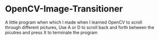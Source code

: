 # OpenCV-Image-Transitioner
A little program when which I made when I learned OpenCV to scroll through different pictures, Use A or D to scroll back and forth between the picutres and press X to terminate the program
